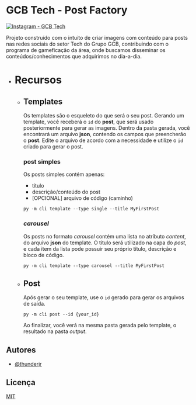 
# GCB Tech - Post Factory

[![Instagram - GCB Tech](https://img.shields.io/badge/instagram-gcb.tech-red)](https://www.instagram.com/gcb.tech/) 

Projeto construído com o intuito de criar imagens com conteúdo para posts nas redes sociais do setor Tech do Grupo GCB, contribuindo com o programa de gameficação da área, onde buscamos disseminar os conteúdos/conhecimentos que adquirimos no dia-a-dia.


- # Recursos
    - ## Templates
        Os templates são o esqueleto do que será o seu post. Gerando um template, você receberá o ```id``` do **post**, que será usado posteriormente para gerar as imagens. Dentro da pasta gerada, você encontrará um arquivo **json**, contendo os campos que preencherão o **post**. Edite o arquivo de acordo com a necessidade e utilize o ```id``` criado para gerar o post.

        ### post simples
        Os posts simples contém apenas:
        - título
        - descrição/conteúdo do post
        - [OPCIONAL] arquivo de código (caminho)

        ```py -m cli template --type single --title MyFirstPost```

        ### _carousel_
        Os posts no formato _carousel_ contém uma lista no atríbuto _content_, do arquivo **json** do template.
        O título será utilizado na capa do _post_, e cada item da lista pode possuir seu próprio título, descrição e bloco de código.

        ```py -m cli template --type carousel --title MyFirstPost```

    - ## Post
        Após gerar o seu template, use o ```id``` gerado para gerar os arquivos de saída.
        
        ```py -m cli post --id {your_id}```

        Ao finalizar, você verá na mesma pasta gerada pelo template, o resultado na pasta _output_.


## Autores

- [@thunderjr](https://www.github.com/thunderjr)


## Licença

[MIT](https://choosealicense.com/licenses/mit/)

